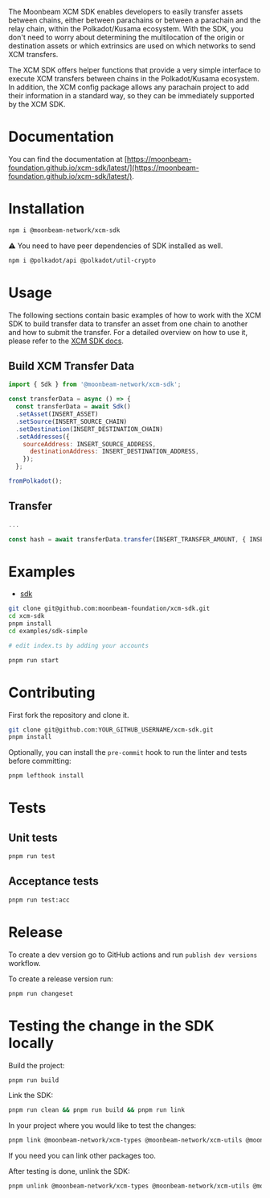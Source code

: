 The Moonbeam XCM SDK enables developers to easily transfer assets between chains, either between parachains or between a parachain and the relay chain, within the Polkadot/Kusama ecosystem. With the SDK, you don't need to worry about determining the multilocation of the origin or destination assets or which extrinsics are used on which networks to send XCM transfers.

The XCM SDK offers helper functions that provide a very simple interface to execute XCM transfers between chains in the Polkadot/Kusama ecosystem. In addition, the XCM config package allows any parachain project to add their information in a standard way, so they can be immediately supported by the XCM SDK.

# Documentation

You can find the documentation at [https://moonbeam-foundation.github.io/xcm-sdk/latest/](https://moonbeam-foundation.github.io/xcm-sdk/latest/).

# Installation

```bash
npm i @moonbeam-network/xcm-sdk
```

:warning: You need to have peer dependencies of SDK installed as well.

```bash
npm i @polkadot/api @polkadot/util-crypto
```

# Usage

The following sections contain basic examples of how to work with the XCM SDK to build transfer data to transfer an asset from one chain to another and how to submit the transfer. For a detailed overview on how to use it, please refer to the [XCM SDK docs](https://moonbeam-foundation.github.io/xcm-sdk/latest/example-usage/xcm).

## Build XCM Transfer Data

```js
import { Sdk } from '@moonbeam-network/xcm-sdk';

const transferData = async () => {
  const transferData = await Sdk()
  .setAsset(INSERT_ASSET)
  .setSource(INSERT_SOURCE_CHAIN)
  .setDestination(INSERT_DESTINATION_CHAIN)
  .setAddresses({
    sourceAddress: INSERT_SOURCE_ADDRESS,
      destinationAddress: INSERT_DESTINATION_ADDRESS,
    });
  };

fromPolkadot();
```

## Transfer

```js
...

const hash = await transferData.transfer(INSERT_TRANSFER_AMOUNT, { INSERT_SIGNERS });
```

# Examples

- [sdk](https://github.com/moonbeam-foundation/xcm-sdk/blob/main/examples/sdk-simple)

```bash
git clone git@github.com:moonbeam-foundation/xcm-sdk.git
cd xcm-sdk
pnpm install
cd examples/sdk-simple

# edit index.ts by adding your accounts

pnpm run start
```

# Contributing

First fork the repository and clone it.

```bash
git clone git@github.com:YOUR_GITHUB_USERNAME/xcm-sdk.git
pnpm install
```

Optionally, you can install the `pre-commit` hook to run the linter and tests before committing:

```bash
pnpm lefthook install
```

# Tests

## Unit tests

```bash
pnpm run test
```

## Acceptance tests

```bash
pnpm run test:acc
```

# Release

To create a dev version go to GitHub actions and run `publish dev versions` workflow.

To create a release version run:

```bash
pnpm run changeset
```

# Testing the change in the SDK locally

Build the project:

```bash
pnpm run build
```

Link the SDK:

```bash
pnpm run clean && pnpm run build && pnpm run link
```

In your project where you would like to test the changes:

```bash
pnpm link @moonbeam-network/xcm-types @moonbeam-network/xcm-utils @moonbeam-network/xcm-builder @moonbeam-network/xcm-config @moonbeam-network/xcm-sdk
```

If you need you can link other packages too.

After testing is done, unlink the SDK:

```bash
pnpm unlink @moonbeam-network/xcm-types @moonbeam-network/xcm-utils @moonbeam-network/xcm-builder @moonbeam-network/xcm-config @moonbeam-network/xcm-sdk
```
